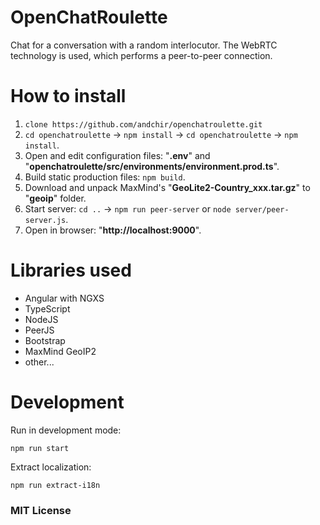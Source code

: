 # OpenChatRoulette

Chat for a conversation with a random interlocutor. The WebRTC technology is used, which performs a peer-to-peer connection.

# How to install

1. `clone https://github.com/andchir/openchatroulette.git`
2. `cd openchatroulette` -> `npm install` -> `cd openchatroulette` -> `npm install`.
3. Open and edit configuration files: "**.env**" and "**openchatroulette/src/environments/environment.prod.ts**".
4. Build static production files: `npm build`.
5. Download and unpack MaxMind's "**GeoLite2-Country_xxx.tar.gz**" to "**geoip**" folder.
6. Start server: `cd ..` -> `npm run peer-server` or `node server/peer-server.js`.
7. Open in browser: "**http://localhost:9000**".

# Libraries used
- Angular with NGXS
- TypeScript
- NodeJS
- PeerJS
- Bootstrap
- MaxMind GeoIP2
- other...

# Development

Run in development mode:
~~~
npm run start
~~~

Extract localization:
~~~
npm run extract-i18n
~~~

### MIT License
